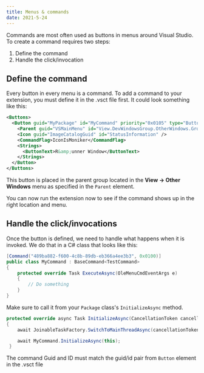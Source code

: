 ```yaml
---
title: Menus & commands
date: 2021-5-24
---
```


Commands are most often used as buttons in menus around Visual Studio. To create a command requires two steps:

1. Define the command
2. Handle the click/invocation

## Define the command
Every button in every menu is a command. To add a command to your extension, you must define it in the .vsct file first. It could look something like this:

```xml
<Buttons>
  <Button guid="MyPackage" id="MyCommand" priority="0x0105" type="Button">
    <Parent guid="VSMainMenu" id="View.DevWindowsGroup.OtherWindows.Group1"/>
    <Icon guid="ImageCatalogGuid" id="StatusInformation" />
    <CommandFlag>IconIsMoniker</CommandFlag>
    <Strings>
      <ButtonText>R&amp;unner Window</ButtonText>
    </Strings>
  </Button>
</Buttons>
```

This button is placed in the parent group located in the **View -> Other Windows** menu as specified in the `Parent` element. 

You can now run the extension now to see if the command shows up in the right location and menu.

## Handle the click/invocations
Once the button is defined, we need to handle what happens when it is invoked. We do that in a C# class that looks like this:

```csharp
[Command("489ba882-f600-4c8b-89db-eb366a4ee3b3", 0x0100)]
public class MyCommand : BaseCommand<TestCommand>
{
    protected override Task ExecuteAsync(OleMenuCmdEventArgs e)
    {
        // Do something
    }
}
```

Make sure to call it from your `Package` class's `InitializeAsync` method.

```csharp
protected override async Task InitializeAsync(CancellationToken cancellationToken, IProgress<ServiceProgressData> progress)
{
    await JoinableTaskFactory.SwitchToMainThreadAsync(cancellationToken);

    await MyCommand.InitializeAsync(this);
 }    
```

The command Guid and ID must match the guid/id pair from `Button` element in the .vsct file
